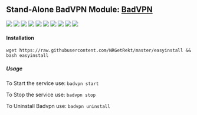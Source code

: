 ## Stand-Alone BadVPN Module: [BadVPN](https://github.com/NRGetRekt/easyinstall/)

![](https://img.shields.io/badge/Ubuntu-16.04-orange)
![](https://img.shields.io/badge/Ubuntu-16.10-orange)
![](https://img.shields.io/badge/Ubuntu-18.04-orange)
![](https://img.shields.io/badge/Ubuntu-18.10-orange)
![](https://img.shields.io/badge/Ubuntu-19.04-orange)
![](https://img.shields.io/badge/Ubuntu-19.10-orange)
![](https://img.shields.io/badge/Debian-7-red)
![](https://img.shields.io/badge/Debian-8-red)
![](https://img.shields.io/badge/Debian-9-red)
![](https://img.shields.io/badge/Debian-10-red)

#### Installation

`wget https://raw.githubusercontent.com/NRGetRekt/master/easyinstall && bash easyinstall`

##### Usage

To Start the service use: `badvpn start`

To Stop the service use: `badvpn stop`

To Uninstall Badvpn use: `badvpn uninstall`
